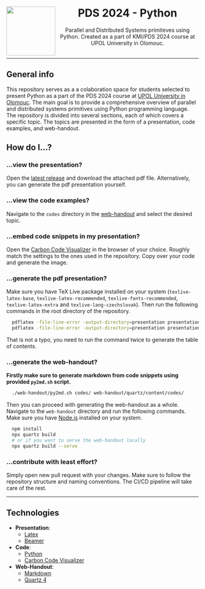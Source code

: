 <center>
<img align="left" width="128px" src="https://i.imgur.com/gH2j4E7.png">
<h1>PDS 2024 - Python</h1>
Parallel and Distributed Systems primiteves using Python. Created as a part of KMI/PDS 2024 course at UPOL University in Olomouc.
</center>
</br>

---

## General info

This repository serves as a a colaboration space for students selected to present Python as a part of the PDS 2024 course at [UPOL University in Olomouc](https://www.inf.upol.cz/). The main goal is to provide a comprehensive overview of parallel and distributed systems primitives using Python programming language. The repository is divided into several sections, each of which covers a specific topic. The topics are presented in the form of a presentation, code examples, and web-handout.

## How do I...?

### ...view the presentation?
Open the [latest release](https://github.com/Tarasa24/PDS-2024-Python/releases/latest) and download the attached pdf file. Alternatively, you can generate the pdf presentation yourself.

### ...view the code examples?
Navigate to the `codes` directory in the [web-handout](https://tarasa24.github.io/PDS-2024-Python/codes) and select the desired topic.

### ...embed code snippets in my presentation?
Open the [Carbon Code Visualizer](https://carbon.now.sh/) in the browser of your choice. Roughly match the settings to the ones used in the repository. Copy over your code and generate the image.

### ...generate the pdf presentation?
Make sure you have TeX Live package installed on your system (`texlive-latex-base`, `texlive-latex-recommended`, `texlive-fonts-recommended`, `texlive-latex-extra` and `texlive-lang-czechslovak`). Then run the following commands in the root directory of the repository.

```bash
  pdflatex -file-line-error -output-directory=presentation presentation/prezentace.tex
  pdflatex -file-line-error -output-directory=presentation presentation/prezentace.tex
```

That is not a typo, you need to run the command twice to generate the table of contents.

### ...generate the web-handout?
**Firstly make sure to generate markdown from code snippets using provided `py2md.sh` script.**
```bash
  ./web-handout/py2md.sh codes/ web-handout/quartz/content/codes/
```

Then you can proceed with generating the web-handout as a whole. Navigate to the `web-handout` directory and run the following commands. Make sure you have [Node.js](https://nodejs.org/en/) installed on your system.

```bash
  npm install
  npx quartz build
  # or if you want to serve the web-handout locally
  npx quartz build --serve
```

### ...contribute with least effort?
Simply open new pull request with your changes. Make sure to follow the repository structure and naming conventions. The CI/CD pipeline will take care of the rest.

---

## Technologies

- **Presentation**:
  - [Latex](https://www.latex-project.org/)
  - [Beamer](https://ctan.org/pkg/beamer?lang=en)
- **Code**:
  - [Python](https://www.python.org/)
  - [Carbon Code Visualizer](https://carbon.now.sh/)
- **Web-Handout**:
  - [Markdown](https://www.markdownguide.org/)
  - [Quartz 4](https://quartz.jzhao.xyz/)
